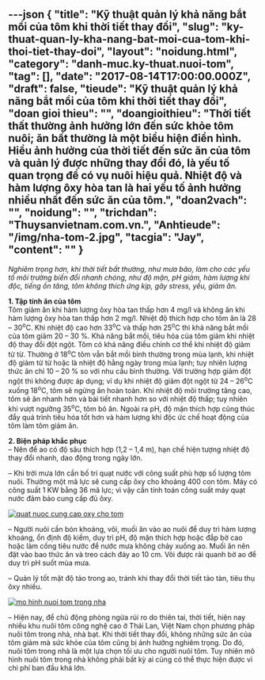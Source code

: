 ---json
{
    "title": "Kỹ thuật quản lý khả năng bắt mồi của tôm khi thời tiết thay đổi",
    "slug": "ky-thuat-quan-ly-kha-nang-bat-moi-cua-tom-khi-thoi-tiet-thay-doi",
    "layout": "noidung.html",
    "category": "danh-muc.ky-thuat.nuoi-tom",
    "tag": [],
    "date": "2017-08-14T17:00:00.000Z",
    "draft": false,
    "tieude": "Kỹ thuật quản lý khả năng bắt mồi của tôm khi thời tiết thay đổi",
    "doan gioi thieu": "",
    "doangioithieu": "Thời tiết thất thường ảnh hưởng lớn đến sức khỏe tôm nuôi; ăn bất thường là một biểu hiện điển hình. Hiểu ảnh hưởng của thời tiết đến sức ăn của tôm và quản lý được những thay đổi đó, là yếu tố quan trọng để có vụ nuôi hiệu quả. Nhiệt độ và hàm lượng ôxy hòa tan là hai yếu tố ảnh hưởng nhiều nhất đến sức ăn của tôm.",
    "doan2vach": "",
    "noidung": "",
    "trichdan": "Thuysanvietnam.com.vn.",
    "Anhtieude": "/img/nha-tom-2.jpg",
    "tacgia": "Jay",
    "__content__": ""
}
---
<p><span style="font-size:14px"><em>Nghi&ecirc;m trọng hơn, khi thời tiết bất thường, như mưa b&atilde;o, l&agrave;m cho c&aacute;c yếu tố m&ocirc;i trường biến đổi nhanh ch&oacute;ng, như độ mặn, pH giảm, h&agrave;m lượng kh&iacute; độc, tiếng ồn tăng, t&ocirc;m kh&ocirc;ng th&iacute;ch ứng kịp, g&acirc;y stress, yếu, giảm ăn.</em></span></p>

<p><span style="font-size:14px"><strong>1. Tập t&iacute;nh ăn của t&ocirc;m</strong><br />
T&ocirc;m giảm ăn khi h&agrave;m lượng &ocirc;xy h&ograve;a tan thấp hơn 4 mg/l v&agrave; kh&ocirc;ng ăn khi h&agrave;m lượng &ocirc;xy h&ograve;a tan thấp hơn 2 mg/l. Nhiệt độ th&iacute;ch hợp cho t&ocirc;m ăn l&agrave; 28 &ndash; 30<sup>o</sup>C. Khi nhiệt độ cao hơn 33<sup>o</sup>C v&agrave; thấp hơn 25<sup>o</sup>C th&igrave; khả năng bắt mồi của t&ocirc;m giảm 20 &ndash; 30 %. Khả năng bắt mồi, ti&ecirc;u h&oacute;a của t&ocirc;m giảm khi nhiệt độ thay đổi đột ngột. T&ocirc;m c&oacute; khả năng điều chỉnh cơ thể khi nhiệt độ giảm từ từ. Thường ở 18<sup>o</sup>C t&ocirc;m vẫn bắt mồi b&igrave;nh thường trong m&ugrave;a lạnh, khi nhiệt độ giảm từ từ hoặc l&agrave; nhiệt độ hằng ng&agrave;y trong m&ugrave;a lạnh; tuy nhi&ecirc;n lượng thức ăn chỉ 10 &ndash; 20 % so với nhu cầu b&igrave;nh thường. Với trường hợp giảm đột ngột th&igrave; kh&ocirc;ng được &aacute;p dụng; v&iacute; dụ khi nhiệt độ giảm đột ngột từ 24 &ndash; 26<sup>o</sup>C xuống 18<sup>o</sup>C, t&ocirc;m sẽ ngừng ăn ho&agrave;n to&agrave;n. Khi nhiệt độ m&ocirc;i trường tăng cao, t&ocirc;m sẽ ăn nhanh hơn v&agrave; b&agrave;i tiết nhanh hơn so với nhiệt độ thấp; tuy nhi&ecirc;n khi vượt ngưỡng 35<sup>o</sup>C, t&ocirc;m bỏ ăn. Ngo&agrave;i ra pH, độ mặn th&iacute;ch hợp cũng th&uacute;c đẩy qu&aacute; tr&igrave;nh ti&ecirc;u h&oacute;a tốt hơn v&agrave; h&agrave;m lượng kh&iacute; độc ức chế hoạt động của t&ocirc;m l&agrave;m t&ocirc;m giảm ăn.</span></p>

<p><span style="font-size:14px"><strong>2. Biện ph&aacute;p khắc phục</strong><br />
&ndash; N&ecirc;n để ao c&oacute; độ s&acirc;u th&iacute;ch hợp (1,2 &ndash; 1,4 m), hạn chế hiện tượng nhiệt độ thay đổi nhanh, dao động trong ng&agrave;y lớn.</span></p>

<p><span style="font-size:14px">&ndash; Khi trời mưa lớn cần bố tr&iacute; quạt nước với c&ocirc;ng suất ph&ugrave; hợp số lượng t&ocirc;m nu&ocirc;i. Thường một m&atilde; lực sẽ cung cấp &ocirc;xy cho khoảng 400 con t&ocirc;m. M&aacute;y c&oacute; c&ocirc;ng suất 1 KW bằng 36 m&atilde; lực; v&igrave; vậy cần t&iacute;nh to&aacute;n c&ocirc;ng suất m&aacute;y quạt nước đảm bảo cung cấp đủ &ocirc;xy.</span></p>

<p><span style="font-size:14px"><a href="http://kythuatnuoitrong.com/wp-content/uploads/quat-nuoc-cung-cap-oxy-cho-tom.jpg"><img alt="quat nuoc cung cap oxy cho tom" src="http://kythuatnuoitrong.com/wp-content/uploads/quat-nuoc-cung-cap-oxy-cho-tom.jpg" /></a></span></p>

<p><span style="font-size:14px">&ndash; Người nu&ocirc;i cần b&oacute;n kho&aacute;ng, v&ocirc;i, muối ăn v&agrave;o ao nu&ocirc;i để duy tr&igrave; h&agrave;m lượng kho&aacute;ng, ổn định độ kiềm, duy tr&igrave; pH, độ mặn th&iacute;ch hợp hoặc đắp bờ cao hoặc l&agrave;m cống ti&ecirc;u nước để nước mưa kh&ocirc;ng chảy xuống ao. Muối ăn n&ecirc;n đặt v&agrave;o bao thức ăn v&agrave; treo c&aacute;ch đ&aacute;y ao 10 cm. V&ocirc;i được rải quanh bờ ao để duy tr&igrave; pH suốt m&ugrave;a mưa.</span></p>

<p><span style="font-size:14px">&ndash; Quản l&yacute; tốt mật độ tảo trong ao, tr&aacute;nh khi thay đổi thời tiết tảo t&agrave;n, ti&ecirc;u thụ &ocirc;xy nhiều.</span></p>

<p><span style="font-size:14px"><a href="http://kythuatnuoitrong.com/wp-content/uploads/mo-hinh-nuoi-tom-trong-nha.jpg"><img alt="mo hinh nuoi tom trong nha" src="http://kythuatnuoitrong.com/wp-content/uploads/mo-hinh-nuoi-tom-trong-nha.jpg" /></a></span></p>

<p><span style="font-size:14px">&ndash; Hiện nay, để chủ động ph&ograve;ng ngừa rủi ro do thi&ecirc;n tai, thời tiết, hiện nay nhiều khu nu&ocirc;i t&ocirc;m c&ocirc;ng nghệ cao ở Th&aacute;i Lan, Việt Nam chọn phương ph&aacute;p nu&ocirc;i t&ocirc;m trong nh&agrave;, nh&agrave; bạt. Khi thời tiết thay đổi, kh&ocirc;ng những sức ăn của t&ocirc;m giảm m&agrave; sức khỏe của t&ocirc;m cũng bị ảnh hưởng nghi&ecirc;m trọng. Do đ&oacute;, nu&ocirc;i t&ocirc;m trong nh&agrave; l&agrave; một lựa chọn tối ưu cho người nu&ocirc;i t&ocirc;m. Tuy nhi&ecirc;n m&ocirc; h&igrave;nh nu&ocirc;i t&ocirc;m trong nh&agrave; kh&ocirc;ng phải bất kỳ ai cũng c&oacute; thể thực hiện được v&igrave; chi ph&iacute; ban đầu kh&aacute; lớn.</span></p>

